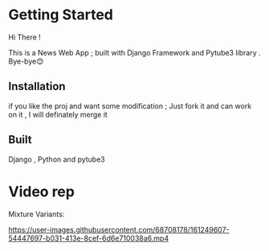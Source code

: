 

# Getting Started

Hi There !

This is a News Web App ; built with Django Framework and Pytube3 library .
Bye-bye😊

## Installation
if you like the proj and want some modification ; Just fork it and can work on it , I will definately merge it


## Built 
Django , Python and pytube3

# Video rep 

Mixture Variants:

https://user-images.githubusercontent.com/68708178/161249607-54447697-b031-413e-8cef-6d6e710038a6.mp4

